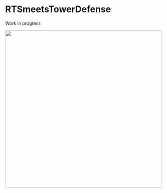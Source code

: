 # RTSmeetsTowerDefense

Work in progress

<img src="https://drive.google.com/uc?export=view&id=1IQyJZhkIn4CVi7ze65lHY3QNVfi08mj_" style="width: 500px; max-width: 100%; height: auto"/>
